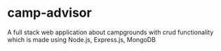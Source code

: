 # camp-advisor
A full stack web application about campgrounds with crud functionality which is made using Node.js, Express.js, MongoDB
